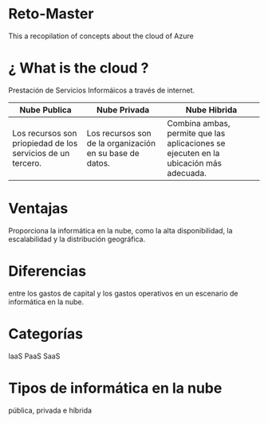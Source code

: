 # Reto-Master
This a recopilation of concepts about the cloud of Azure
# ¿ What is the cloud ?
Prestación de Servicios Informáicos a través de internet.

| Nube Publica | Nube Privada | Nube Hibrida |
|--------------|--------------|--------------|
|Los recursos son priopiedad de los servicios de un tercero.| Los recursos son de la organización en su base de datos. | Combina ambas, permite que las aplicaciones se ejecuten en la ubicación más adecuada. |


# Ventajas
Proporciona la informática en la nube, como la alta disponibilidad, la escalabilidad y la distribución geográfica.
# Diferencias 
entre los gastos de capital y los gastos operativos en un escenario de informática en la nube.
# Categorías 
IaaS
PaaS
SaaS
# Tipos de informática en la nube
pública, privada e híbrida
